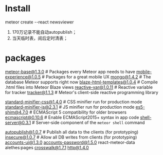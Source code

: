 # Install

meteor create --react newsviewer

1. 170万记录不能自动autopublish；
2. 当天临时表，阅后定时清表；



# packages

meteor-base@1.3.0             # Packages every Meteor app needs to have
mobile-experience@1.0.5       # Packages for a great mobile UX
mongo@1.4.2                   # The database Meteor supports right now
blaze-html-templates@1.0.4 # Compile .html files into Meteor Blaze views
reactive-var@1.0.11            # Reactive variable for tracker
tracker@1.1.3                 # Meteor's client-side reactive programming library

standard-minifier-css@1.4.0   # CSS minifier run for production mode
standard-minifier-js@2.3.1    # JS minifier run for production mode
es5-shim@4.7.0                # ECMAScript 5 compatibility for older browsers
ecmascript@0.10.6              # Enable ECMAScript2015+ syntax in app code
shell-server@0.3.1            # Server-side component of the `meteor shell` command

autopublish@1.0.7             # Publish all data to the clients (for prototyping)
insecure@1.0.7                # Allow all DB writes from clients (for prototyping)
accounts-ui@1.3.0
accounts-password@1.5.0
react-meteor-data
alethes:pages
crosswalk@1.7.1
http@1.4.0

